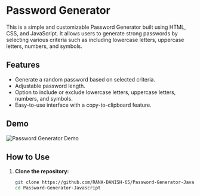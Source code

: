 # Password Generator

This is a simple and customizable Password Generator built using HTML, CSS, and JavaScript. It allows users to generate strong passwords by selecting various criteria such as including lowercase letters, uppercase letters, numbers, and symbols.

## Features

- Generate a random password based on selected criteria.
- Adjustable password length.
- Option to include or exclude lowercase letters, uppercase letters, numbers, and symbols.
- Easy-to-use interface with a copy-to-clipboard feature.

## Demo

![Password Generator Demo](demo-image-url)

## How to Use

1. **Clone the repository:**
   ```sh
   git clone https://github.com/RANA-DANISH-65/Password-Generator-Javascript.git
   cd Password-Generator-Javascript

   
